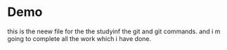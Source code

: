 # Demo
 this is the neew file for the the studyinf the git and git commands.
 and i m going to complete all the work which i have done.
